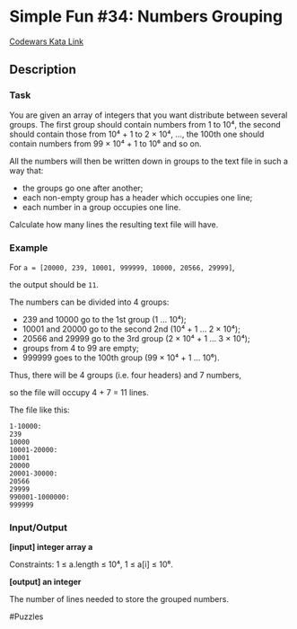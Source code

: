 # Simple Fun #34: Numbers Grouping

[Codewars Kata Link](https://www.codewars.com/kata/588711735ea0b4649e000001/python)

## Description

### Task
You are given an array of integers that you want distribute between several groups. The first group should contain numbers from 1 to 10⁴, the second should contain those from 10⁴ + 1 to 2 × 10⁴, ..., the 100th one should contain numbers from 99 × 10⁴ + 1 to 10⁶ and so on.

All the numbers will then be written down in groups to the text file in such a way that:

- the groups go one after another;
- each non-empty group has a header which occupies one line;
- each number in a group occupies one line.

Calculate how many lines the resulting text file will have.

### Example
For `a = [20000, 239, 10001, 999999, 10000, 20566, 29999]`,

the output should be `11`.

The numbers can be divided into 4 groups:

- 239 and 10000 go to the 1st group (1 ... 10⁴);
- 10001 and 20000 go to the second 2nd (10⁴ + 1 ... 2 × 10⁴);
- 20566 and 29999 go to the 3rd group (2 × 10⁴ + 1 ... 3 × 10⁴);
- groups from 4 to 99 are empty;
- 999999 goes to the 100th group (99 × 10⁴ + 1 ... 10⁶).

Thus, there will be 4 groups (i.e. four headers) and 7 numbers,

so the file will occupy 4 + 7 = 11 lines.

The file like this:

```
1-10000:
239
10000
10001-20000:
10001
20000
20001-30000:
20566
29999
990001-1000000:
999999
```

### Input/Output

**[input] integer array a**

Constraints: 1 ≤ a.length ≤ 10⁴, 1 ≤ a[i] ≤ 10⁶.

**[output] an integer**

The number of lines needed to store the grouped numbers.

#Puzzles